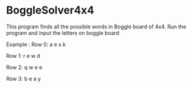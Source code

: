 # BoggleSolver4x4
This program finds all the possible words in Boggle board of 4x4.
Run the program and input the letters on boggle board

Example :
Row 0: a e s k

Row 1: r e w d

Row 2: q w e e

Row 3: b e a y

